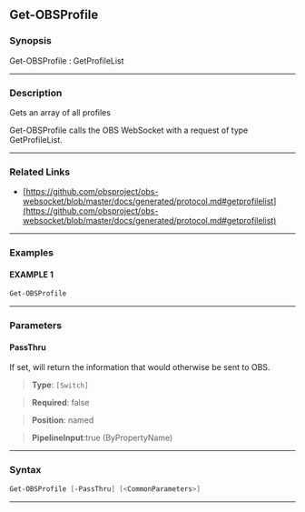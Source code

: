 Get-OBSProfile
--------------
### Synopsis
Get-OBSProfile : GetProfileList

---
### Description

Gets an array of all profiles


Get-OBSProfile calls the OBS WebSocket with a request of type GetProfileList.

---
### Related Links
* [https://github.com/obsproject/obs-websocket/blob/master/docs/generated/protocol.md#getprofilelist](https://github.com/obsproject/obs-websocket/blob/master/docs/generated/protocol.md#getprofilelist)



---
### Examples
#### EXAMPLE 1
```PowerShell
Get-OBSProfile
```

---
### Parameters
#### **PassThru**

If set, will return the information that would otherwise be sent to OBS.



> **Type**: ```[Switch]```

> **Required**: false

> **Position**: named

> **PipelineInput**:true (ByPropertyName)



---
### Syntax
```PowerShell
Get-OBSProfile [-PassThru] [<CommonParameters>]
```
---
